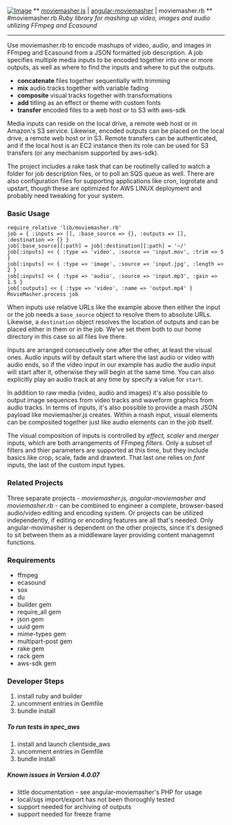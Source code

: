 [![Image](https://www.moviemasher.com/media/remote/logo-120x60.png "MovieMasher.com")](http://moviemasher.com)
** [moviemasher.js](https://github.com/moviemasher/moviemasher.js "stands below angular-moviemasher, providing audiovisual playback handling and edit support in a web browser") | [angular-moviemasher](https://github.com/moviemasher/angular-moviemasher "sits between moviemasher.js and moviemasher.rb, providing an editing GUI and simple CMS middleware layer") | moviemasher.rb **
#moviemasher.rb
*Ruby library for mashing up video, images and audio utilizing FFmpeg and Ecasound* 

---
Use moviemasher.rb to encode mashups of video, audio, and images in FFmpeg and Ecasound from a JSON formatted job description.
A job specifies multiple media inputs to be encoded together into one or more outputs, as well as where to find the inputs and where to put the outputs. 

 
- **concatenate** files together sequentially with trimming
- **mix** audio tracks together with variable fading
- **composite** visual tracks together with transformations
- **add** titling as an effect or theme with custom fonts
- **transfer** encoded files to a web host or to S3 with aws-sdk
 
 Media inputs can reside on the local drive, a remote web host or in Amazon's S3 service. Likewise, encoded outputs can be placed on the local drive, a remote web host or in S3. Remote transfers can be authenticated, and if the local host is an EC2 instance then its role can be used for S3 transfers (or any mechanism supported by aws-sdk).

The project includes a rake task that can be routinelly called to watch a folder for job description files, or to poll an SQS queue as well. There are also configuration files for supporting applications like cron, logrotate and upstart, though these are optimized for AWS LINUX deployment and probably need tweaking for your system.


### Basic Usage

	require_relative 'lib/moviemasher.rb'
	job = { :inputs => [], :base_source => {}, :outputs => [], :destination => {} }
	job[:base_source][:path] = job[:destination][:path] = '~/'
	job[:inputs] << { :type => 'video', :source => 'input.mov', :trim => 5 }
	job[:inputs] << { :type => 'image', :source => 'input.jpg', :length => 2 }
	job[:inputs] << { :type => 'audio', :source => 'input.mp3', :gain => 1.5 }
	job[:outputs] << { :type => 'video', :name => 'output.mp4' }
	MovieMasher.process job

When inputs use relative URLs like the example above then either the input or the job needs a `base_source` object to resolve them to absolute URLs. Likewise, a `destination` object resolves the location of outputs and can be placed either in them or in the job. We've set them both to our home directory in this case so all files live there. 

Inputs are arranged consecutively one after the other, at least the visual ones. Audio inputs will by default start where the last audio or video with audio ends, so if the video input in our example has audio the audio input will start after it, otherwise they will begin at the same time. You can also explicitly play an audio track at any time by specify a value for `start`. 

In addition to raw media (video, audio and images) it's also possible to output image sequences from video tracks and waveform graphics from audio tracks. In terms of inputs, it's also possible to provide a mash JSON payload like moviemasher.js creates. Within a mash input, visual elements can be composited together just like audio elements can in the job itself. 

The visual composition of inputs is controlled by *effect, scaler* and *merger* inputs, which are both arrangements of FFmpeg *filters*. Only a subset of filters and thier parameters are supported at this time, but they include basics like crop, scale, fade and drawtext. That last one relies on *font* inputs, the last of the custom input types. 

### Related Projects
Three separate projects - *moviemasher.js, angular-moviemasher and moviemasher.rb* - can be combined to engineer a complete, browser-based audio/video editing and encoding system. Or projects can be utilized independently, if editing or encoding features are all that's needed. Only angular-movimasher is dependent on the other projects, since it's designed to sit between them as a middleware layer providing content managemnt functions.

### Requirements
- ffmpeg
- ecasound
- sox
- du
- builder gem
- require_all gem
- json gem
- uuid gem
- mime-types gem
- multipart-post gem
- rake gem
- rack gem
- aws-sdk gem

### Developer Steps
1. install ruby and builder
2. uncomment entries in Gemfile 
3. bundle install

##### To run tests in spec_aws
1. install and launch clientside_aws 
2. uncomment entries in Gemfile 
3. bundle install

##### Known issues in Version 4.0.07
- little documentation - see angular-moviemasher's PHP for usage
- local/sqs import/export has not been thoroughly tested
- support needed for archiving of outputs
- support needed for freeze frame


